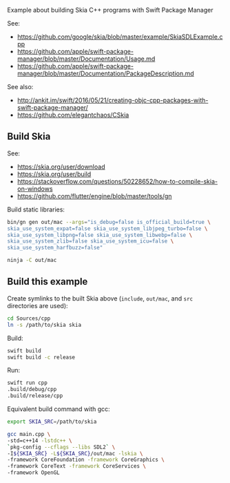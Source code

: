 Example about building Skia C++ programs with Swift Package Manager

See:
* https://github.com/google/skia/blob/master/example/SkiaSDLExample.cpp
* https://github.com/apple/swift-package-manager/blob/master/Documentation/Usage.md
* https://github.com/apple/swift-package-manager/blob/master/Documentation/PackageDescription.md

See also:
* http://ankit.im/swift/2016/05/21/creating-objc-cpp-packages-with-swift-package-manager/
* https://github.com/elegantchaos/CSkia

## Build Skia

See:
* https://skia.org/user/download
* https://skia.org/user/build
* https://stackoverflow.com/questions/50228652/how-to-compile-skia-on-windows
* https://github.com/flutter/engine/blob/master/tools/gn

Build static libraries:

```sh
bin/gn gen out/mac --args="is_debug=false is_official_build=true \
skia_use_system_expat=false skia_use_system_libjpeg_turbo=false \
skia_use_system_libpng=false skia_use_system_libwebp=false \
skia_use_system_zlib=false skia_use_system_icu=false \
skia_use_system_harfbuzz=false"

ninja -C out/mac
```

## Build this example

Create symlinks to the built Skia above (`include`, `out/mac`, and `src` directories are used):

```sh
cd Sources/cpp
ln -s /path/to/skia skia
```

Build:

```sh
swift build
swift build -c release
```

Run:

```sh
swift run cpp
.build/debug/cpp
.build/release/cpp
```

Equivalent build command with gcc:

```sh
export SKIA_SRC=/path/to/skia

gcc main.cpp \
-std=c++14 -lstdc++ \
`pkg-config --cflags --libs SDL2` \
-I${SKIA_SRC} -L${SKIA_SRC}/out/mac -lskia \
-framework CoreFoundation -framework CoreGraphics \
-framework CoreText -framework CoreServices \
-framework OpenGL
```
